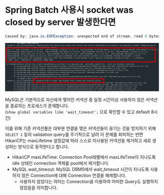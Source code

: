 # Spring Batch 사용시 socket was closed by server 발생한다면



```java
Caused by: java.io.EOFException: unexpected end of stream, read 0 bytes from 4 (socket was closed by server)
```

![cause](./images/cause.png)

MySQL은 기본적으로 자신에게 맺어진 커넥션 중 일정 시간이상 사용하지 않은 커넥션을 종료하는 프로세스가 존재합니다.  
(```show global variables like 'wait_timeout';``` 으로 확인할 수 있고 default 8시간)

이를 위해 기존 커넥션풀은 대부분 연결을 맺은 커넥션들이 끊기는 것을 방지하기 위해 ```SELECT 1``` 등의 validation query를 주기적으로 날려 이 문제를 회피하는 반면 HikariCP는 maxLifetime 설정값에 따라 스스로 미사용된 커넥션을 제거하고 새로 생성하는 방식으로 동작한다고 합니다.

* HikariCP maxLifeTime: Connection Pool레벨에서 maxLifeTime이 지나도록 idle 상태인 connection 객체를 pool에서 제거합니다.
* MySQL wait_timeout: MySQL DBMS에서 wait_timeout 시간이 지나도록 사용하지 않은 Connection에 대해 Connection 연결을 해제합니다.
    * 사용하지 않았다는 의미는 Connection을 이용하여 어떠한 Query도 실행하지 않았음을 의미합니다.